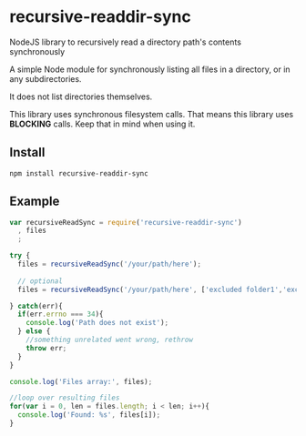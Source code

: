 recursive-readdir-sync
======================
NodeJS library to recursively read a directory path's contents synchronously

A simple Node module for synchronously listing all files in a directory, or in any subdirectories.

It does not list directories themselves.

This library uses synchronous filesystem calls. That means this library uses **BLOCKING** calls. Keep that in mind
when using it.

Install
-------

```
npm install recursive-readdir-sync
```

Example
-------
```javascript
var recursiveReadSync = require('recursive-readdir-sync')
  , files
  ;

try {
  files = recursiveReadSync('/your/path/here');
  
  // optional
  files = recursiveReadSync('/your/path/here', ['excluded folder1','excluded folder2']);

} catch(err){
  if(err.errno === 34){
    console.log('Path does not exist');
  } else {
    //something unrelated went wrong, rethrow
    throw err;
  }
}

console.log('Files array:', files);

//loop over resulting files
for(var i = 0, len = files.length; i < len; i++){
  console.log('Found: %s', files[i]);
}
```
